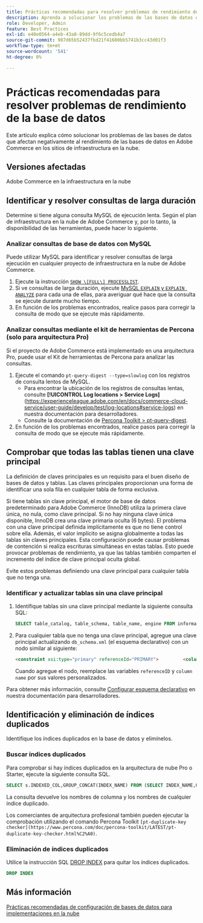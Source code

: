 ```yaml
---
title: Prácticas recomendadas para resolver problemas de rendimiento de la base de datos
description: Aprenda a solucionar los problemas de las bases de datos que ralentizan el rendimiento en los sitios de Adobe Commerce implementados en la infraestructura en la nube.
role: Developer, Admin
feature: Best Practices
exl-id: e40e0564-a4eb-43a8-89dd-9f6c5cedb4a7
source-git-commit: 987d65b52437fbd21f41600bb5741b3cc43d01f3
workflow-type: tm+mt
source-wordcount: '541'
ht-degree: 0%

---
```


<!--Consider moving this topic to the Maintenance section-->

# Prácticas recomendadas para resolver problemas de rendimiento de la base de datos

Este artículo explica cómo solucionar los problemas de las bases de datos que afectan negativamente al rendimiento de las bases de datos en Adobe Commerce en los sitios de infraestructura en la nube.

## Versiones afectadas

Adobe Commerce en la infraestructura en la nube

## Identificar y resolver consultas de larga duración

Determine si tiene alguna consulta MySQL de ejecución lenta. Según el plan de infraestructura en la nube de Adobe Commerce y, por lo tanto, la disponibilidad de las herramientas, puede hacer lo siguiente.

### Analizar consultas de base de datos con MySQL

Puede utilizar MySQL para identificar y resolver consultas de larga ejecución en cualquier proyecto de infraestructura en la nube de Adobe Commerce.

1. Ejecute la instrucción [`SHOW \[FULL\] PROCESSLIST`](https://dev.mysql.com/doc/refman/8.0/en/show-processlist.html).
1. Si ve consultas de larga duración, ejecute [MySQL `EXPLAIN` y `EXPLAIN ANALYZE`](https://mysqlserverteam.com/mysql-explain-analyze/) para cada una de ellas, para averiguar qué hace que la consulta se ejecute durante mucho tiempo.
1. En función de los problemas encontrados, realice pasos para corregir la consulta de modo que se ejecute más rápidamente.

### Analizar consultas mediante el kit de herramientas de Percona (solo para arquitectura Pro)

Si el proyecto de Adobe Commerce está implementado en una arquitectura Pro, puede usar el Kit de herramientas de Percona para analizar las consultas.

1. Ejecute el comando `pt-query-digest --type=slowlog` con los registros de consulta lentos de MySQL.
   * Para encontrar la ubicación de los registros de consultas lentas, consulte **[!UICONTROL Log locations > Service Logs]**(https://experienceleague.adobe.com/en/docs/commerce-cloud-service/user-guide/develop/test/log-locations#service-logs) en nuestra documentación para desarrolladores.
   * Consulte la documentación de [Percona Toolkit > pt-query-digest](https://www.percona.com/doc/percona-toolkit/LATEST/pt-query-digest.html#pt-query-digest).
1. En función de los problemas encontrados, realice pasos para corregir la consulta de modo que se ejecute más rápidamente.

## Comprobar que todas las tablas tienen una clave principal

La definición de claves principales es un requisito para el buen diseño de bases de datos y tablas. Las claves principales proporcionan una forma de identificar una sola fila en cualquier tabla de forma exclusiva.

Si tiene tablas sin clave principal, el motor de base de datos predeterminado para Adobe Commerce (InnoDB) utiliza la primera clave única, no nula, como clave principal. Si no hay ninguna clave única disponible, InnoDB crea una clave primaria oculta (6 bytes). El problema con una clave principal definida implícitamente es que no tiene control sobre ella. Además, el valor implícito se asigna globalmente a todas las tablas sin claves principales. Esta configuración puede causar problemas de contención si realiza escrituras simultáneas en estas tablas. Esto puede provocar problemas de rendimiento, ya que las tablas también comparten el incremento del índice de clave principal oculta global.

Evite estos problemas definiendo una clave principal para cualquier tabla que no tenga una.

### Identificar y actualizar tablas sin una clave principal

1. Identifique tablas sin una clave principal mediante la siguiente consulta SQL:

   ```sql
   SELECT table_catalog, table_schema, table_name, engine FROM information_schema.tables        WHERE (table_catalog, table_schema, table_name) NOT IN (SELECT table_catalog, table_schema, table_name FROM information_schema.table_constraints  WHERE constraint_type = 'PRIMARY KEY') AND table_schema NOT IN ('information_schema', 'pg_catalog');    
   ```

1. Para cualquier tabla que no tenga una clave principal, agregue una clave principal actualizando `db_schema.xml` (el esquema declarativo) con un nodo similar al siguiente:

   ```html
   <constraint xsi:type="primary" referenceId="PRIMARY">         <column name="id_column"/>     </constraint>    
   ```

   Cuando agregue el nodo, reemplace las variables `referenceID` y `column name` por sus valores personalizados.

Para obtener más información, consulte [Configurar esquema declarativo](https://developer.adobe.com/commerce/php/development/components/declarative-schema/configuration/) en nuestra documentación para desarrolladores.

## Identificación y eliminación de índices duplicados

Identifique los índices duplicados en la base de datos y elimínelos.

### Buscar índices duplicados

Para comprobar si hay índices duplicados en la arquitectura de nube Pro o Starter, ejecute la siguiente consulta SQL.

```sql
SELECT s.INDEXED_COL,GROUP_CONCAT(INDEX_NAME) FROM (SELECT INDEX_NAME,GROUP_CONCAT(CONCAT(TABLE_NAME,'.',COLUMN_NAME) ORDER BY CONCAT(SEQ_IN_INDEX,COLUMN_NAME)) 'INDEXED_COL' FROM INFORMATION_SCHEMA.STATISTICS WHERE TABLE_SCHEMA = 'db?' GROUP BY INDEX_NAME)as s GROUP BY INDEXED_COL HAVING COUNT(1)>1
```

La consulta devuelve los nombres de columna y los nombres de cualquier índice duplicado.

Los comerciantes de arquitectura profesional también pueden ejecutar la comprobación utilizando el comando Percona Toolkit `[pt-duplicate-key checker](https://www.percona.com/doc/percona-toolkit/LATEST/pt-duplicate-key-checker.html%C2%A0)`.

### Eliminación de índices duplicados

Utilice la instrucción SQL [DROP INDEX](https://dev.mysql.com/doc/refman/8.0/en/drop-index.html) para quitar los índices duplicados.

```SQL
DROP INDEX
```

## Más información

[Prácticas recomendadas de configuración de bases de datos para implementaciones en la nube](../planning/database-on-cloud.md)
